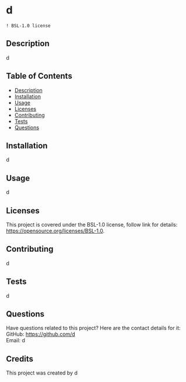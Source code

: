 # d
 
    ! BSL-1.0 license
 
  ## Description
  d

  ## Table of Contents
  * [Description](#description)
  * [Installation](#installation)
  * [Usage](#usage)
  * [Licenses](#licenses)
  * [Contributing](#contributing)
  * [Tests](#tests)
  * [Questions](#questions)

  ## Installation
  d

  ## Usage
  d

  ## Licenses
  This project is covered under the BSL-1.0 license, follow link for details: https://opensource.org/licenses/BSL-1.0.
 
  ## Contributing
  d

  ## Tests
  d

  ## Questions
  Have questions related to this project? Here are the contact details for it:
  GitHub: https://github.com/d  
  Email: d

  ## Credits
This project was created by d
